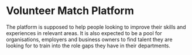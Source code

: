 # Volunteer Match Platform
The platform is supposed to help people looking to improve their skills and experiences in relevant areas.
It is also expected to be a pool for organisations, employers and business owners to find talent they are looking for to train into the role gaps they have in their departments.